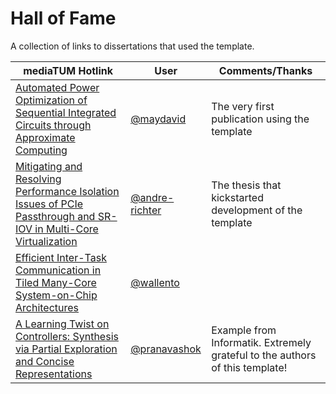 # Hall of Fame

A collection of links to dissertations that used the template.

|mediaTUM Hotlink|User|Comments/Thanks|
|-|-|-|
|[Automated Power Optimization of Sequential Integrated Circuits through Approximate Computing](http://mediatum.ub.tum.de/doc/1343017/1343017.pdf)|[@maydavid](https://github.com/maydavid)|The very first publication using the template|
|[Mitigating and Resolving Performance Isolation Issues of PCIe Passthrough and SR-IOV in Multi-Core Virtualization](http://mediatum.ub.tum.de/doc/1356714/1356714.pdf)|[@andre-richter](https://github.com/andre-richter)|The thesis that kickstarted development of the template|
|[Efficient Inter-Task Communication in Tiled Many-Core System-on-Chip Architectures](https://mediatum.ub.tum.de/doc/1438539/1438539.pdf)|[@wallento](https://github.com/wallento)|
|[A Learning Twist on Controllers: Synthesis via Partial Exploration and Concise Representations](https://mediatum.ub.tum.de/doc/1575213/1575213.pdf)|[@pranavashok](https://github.com/pranavashok)|Example from Informatik. Extremely grateful to the authors of this template!|
